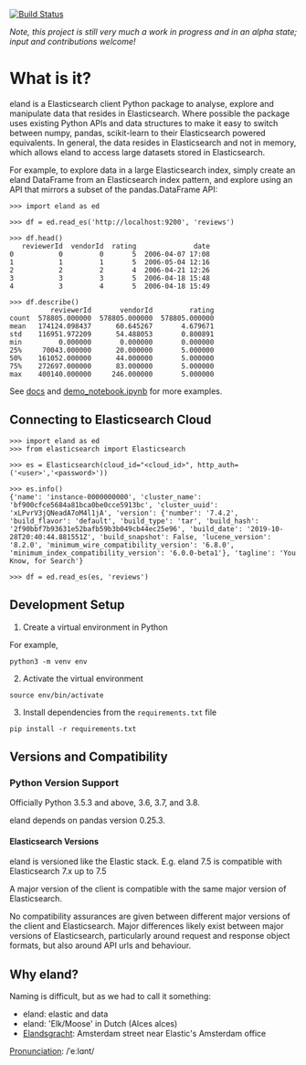  [![Build Status](https://clients-ci.elastic.co/buildStatus/icon?job=elastic%2Beland%2Bmaster)](https://clients-ci.elastic.co/job/elastic+eland+master/)
 
_Note, this project is still very much a work in progress and in an alpha state; input and contributions welcome!_

# What is it?

eland is a Elasticsearch client Python package to analyse, explore and manipulate data that resides in Elasticsearch. 
Where possible the package uses existing Python APIs and data structures to make it easy to switch between numpy, 
pandas, scikit-learn to their Elasticsearch powered equivalents. In general, the data resides in Elasticsearch and 
not in memory, which allows eland to access large datasets stored in Elasticsearch.

For example, to explore data in a large Elasticsearch index, simply create an eland DataFrame from an Elasticsearch 
index pattern, and explore using an API that mirrors a subset of the pandas.DataFrame API: 

```
>>> import eland as ed

>>> df = ed.read_es('http://localhost:9200', 'reviews') 

>>> df.head()
   reviewerId  vendorId  rating              date
0           0         0       5  2006-04-07 17:08
1           1         1       5  2006-05-04 12:16
2           2         2       4  2006-04-21 12:26
3           3         3       5  2006-04-18 15:48
4           3         4       5  2006-04-18 15:49

>>> df.describe()
          reviewerId       vendorId         rating
count  578805.000000  578805.000000  578805.000000
mean   174124.098437      60.645267       4.679671
std    116951.972209      54.488053       0.800891
min         0.000000       0.000000       0.000000
25%     70043.000000      20.000000       5.000000
50%    161052.000000      44.000000       5.000000
75%    272697.000000      83.000000       5.000000
max    400140.000000     246.000000       5.000000
```

See [docs](https://eland.readthedocs.io/en/latest) and [demo_notebook.ipynb](https://eland.readthedocs.io/en/latest/examples/demo_notebook.html) for more examples.

## Connecting to Elasticsearch Cloud

```
>>> import eland as ed
>>> from elasticsearch import Elasticsearch

>>> es = Elasticsearch(cloud_id="<cloud_id>", http_auth=('<user>','<password>'))

>>> es.info()
{'name': 'instance-0000000000', 'cluster_name': 'bf900cfce5684a81bca0be0cce5913bc', 'cluster_uuid': 'xLPvrV3jQNeadA7oM4l1jA', 'version': {'number': '7.4.2', 'build_flavor': 'default', 'build_type': 'tar', 'build_hash': '2f90bbf7b93631e52bafb59b3b049cb44ec25e96', 'build_date': '2019-10-28T20:40:44.881551Z', 'build_snapshot': False, 'lucene_version': '8.2.0', 'minimum_wire_compatibility_version': '6.8.0', 'minimum_index_compatibility_version': '6.0.0-beta1'}, 'tagline': 'You Know, for Search'}

>>> df = ed.read_es(es, 'reviews')
```


## Development Setup

1. Create a virtual environment in Python 

For example, 

```
python3 -m venv env
```

2. Activate the virtual environment

```
source env/bin/activate
```

3. Install dependencies from the `requirements.txt` file

```
pip install -r requirements.txt
```

## Versions and Compatibility

### Python Version Support

Officially Python 3.5.3 and above, 3.6, 3.7, and 3.8.

eland depends on pandas version 0.25.3. 

#### Elasticsearch Versions

eland is versioned like the Elastic stack. E.g. eland 7.5 is compatible with Elasticsearch 7.x up to 7.5

A major version of the client is compatible with the same major version of Elasticsearch. 

No compatibility assurances are given between different major versions of the client and Elasticsearch. 
Major differences likely exist between major versions of Elasticsearch, 
particularly around request and response object formats, but also around API urls and behaviour.

## Why eland?

Naming is difficult, but as we had to call it something:

* eland: elastic and data
* eland: 'Elk/Moose' in Dutch (Alces alces)
* [Elandsgracht](https://goo.gl/maps/3hGBMqeGRcsBJfKx8): Amsterdam street near Elastic's Amsterdam office 

[Pronunciation](https://commons.wikimedia.org/wiki/File:Nl-eland.ogg): /ˈeːlɑnt/

